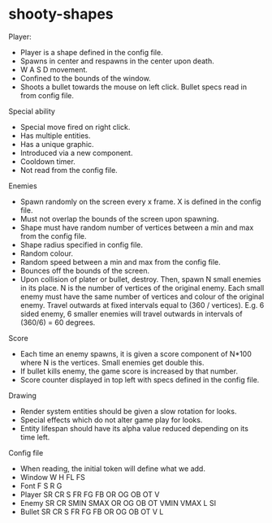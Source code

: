# shooty-shapes

Player:
  - Player is a shape defined in the config file.
  - Spawns in center and respawns in the center upon death.
  - W A S D movement.
  - Confined to the bounds of the window.
  - Shoots a bullet towards the mouse on left click. Bullet specs read in from config file.

Special ability
 - Special move fired on right click.
  - Has multiple entities.
  - Has a unique graphic.
  - Introduced via a new component.
  - Cooldown timer.
  - Not read from the config file.

Enemies
  - Spawn randomly on the screen every x frame. X is defined in the config file.
  - Must not overlap the bounds of the screen upon spawning.
  - Shape must have random number of vertices between a min and max from the config file.
  - Shape radius specified in config file.
  - Random colour.
  - Random speed between a min and max from the config file.
  - Bounces off the bounds of the screen.
  - Upon collision of plater or bullet, destroy. Then, spawn N small enemies in its place. 
    N is the number of vertices of the original enemy. Each small enemy must have the same
    number of vertices and colour of the original enemy. Travel outwards at fixed intervals
    equal to (360 / vertices). E.g. 6 sided enemy, 6 smaller enemies will travel outwards
    in intervals of (360/6) = 60 degrees. 

Score
  - Each time an enemy spawns, it is given a score component of N*100 where N is the vertices.
    Small enemies get double this.
  - If bullet kills enemy, the game score is increased by that number.
  - Score counter displayed in top left with specs defined in the config file.

Drawing
  - Render system entities should be given a slow rotation for looks.
  - Special effects which do not alter game play for looks.
  - Entity lifespan should have its alpha value reduced depending on its time left.

Config file
 - When reading, the initial token will define what we add.
 - Window W H FL FS
 - Font F S R G 
 - Player SR CR S FR FG FB OR OG OB OT V
 - Enemy SR CR SMIN SMAX OR OG OB OT VMIN VMAX L SI
 - Bullet SR CR S FR FG FB OR OG OB OT V L
